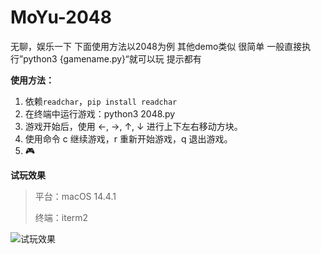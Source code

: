# MoYu-2048
 无聊，娱乐一下
下面使用方法以2048为例 其他demo类似 很简单 一般直接执行”python3 {gamename.py}“就可以玩 提示都有

**使用方法：**
1. 依赖`readchar`，`pip install readchar`
2. 在终端中运行游戏：python3 2048.py
3. 游戏开始后，使用 ←, →, ↑, ↓ 进行上下左右移动方块。
4. 使用命令 c 继续游戏，r 重新开始游戏，q 退出游戏。
5. 🎮


**试玩效果**

> 平台：macOS 14.4.1
> 
> 终端：iterm2


![试玩效果](https://github.com/Dtheme/MoYu-2048/assets/12546152/ff31df23-1b79-4d7a-9d89-49b89796341c)
